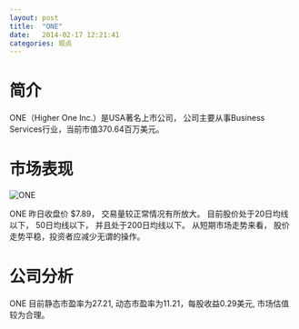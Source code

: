 ```yaml
---
layout: post
title:  "ONE"
date:   2014-02-17 12:21:41
categories: 观点
---
```


# 简介
ONE（Higher One Inc.）是USA著名上市公司，
公司主要从事Business Services行业，当前市值370.64百万美元。

# 市场表现

![ONE](http://finviz.com/chart.ashx?t=ONE&ty=c&ta=1&p=d&s=l)

ONE 昨日收盘价 $7.89，
交易量较正常情况有所放大。
目前股价处于20日均线以下，
50日均线以下，
并且处于200日均线以下。
从短期市场走势来看，
股价走势平稳，投资者应减少无谓的操作。

# 公司分析
ONE 目前静态市盈率为27.21, 动态市盈率为11.21，每股收益0.29美元,
市场估值较为合理。
